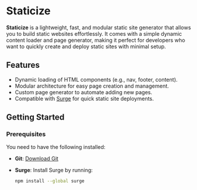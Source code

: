 # Staticize

**Staticize** is a lightweight, fast, and modular static site generator that allows you to build static websites effortlessly. It comes with a simple dynamic content loader and page generator, making it perfect for developers who want to quickly create and deploy static sites with minimal setup.

## Features

- Dynamic loading of HTML components (e.g., nav, footer, content).
- Modular architecture for easy page creation and management.
- Custom page generator to automate adding new pages.
- Compatible with [Surge](https://surge.sh) for quick static site deployments.

## Getting Started

### Prerequisites

You need to have the following installed:
- **Git**: [Download Git](https://git-scm.com/book/en/v2/Getting-Started-Installing-Git)
- **Surge**: Install Surge by running:
  
  ```bash
  npm install --global surge
